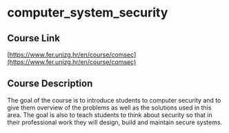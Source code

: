 # computer_system_security

## Course Link
[https://www.fer.unizg.hr/en/course/comsec](https://www.fer.unizg.hr/en/course/comsec)

## Course Description
The goal of the course is to introduce students to computer security and to give them overview of the problems as well as the solutions used in this area. The goal is also to teach students to think about security so that in their professional work they will design, build and maintain secure systems.
